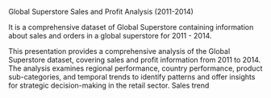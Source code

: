 Global Superstore Sales and Profit Analysis (2011-2014)

It is a comprehensive dataset of Global Superstore containing information about sales and orders in a global superstore for 2011 - 2014.

This presentation provides a comprehensive analysis of the Global Superstore dataset, covering sales and profit information from 2011 to 2014. The analysis examines regional performance, country performance, product sub-categories, and temporal trends to identify patterns and offer insights for strategic decision-making in the retail sector.
Sales trend
